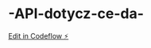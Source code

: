 # -API-dotycz-ce-da-

[Edit in Codeflow ⚡️](https://stackblitz.com/~/github.com/s24580/-API-dotycz-ce-da-)
